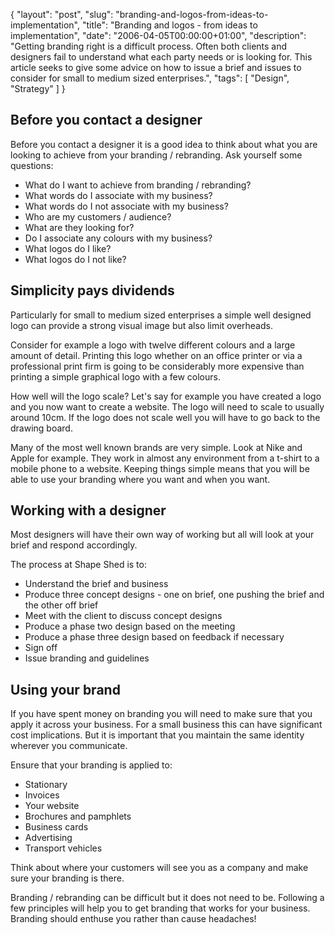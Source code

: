 {
  "layout": "post",
  "slug": "branding-and-logos-from-ideas-to-implementation",
  "title": "Branding and logos - from ideas to implementation",
  "date": "2006-04-05T00:00:00+01:00",
  "description": "Getting branding right is a difficult process. Often both clients and designers fail to understand what each party needs or is looking for. This article seeks to give some advice on how to issue a brief and issues to consider for small to medium sized enterprises.",
  "tags": [
    "Design",
    "Strategy"
  ]
}

## Before you contact a designer

Before you contact a designer it is a good idea to think about what you are looking to achieve from your branding / rebranding. Ask yourself some questions:

*   What do I want to achieve from branding / rebranding?
*   What words do I associate with my business?
*   What words do I not associate with my business?
*   Who are my customers / audience?
*   What are they looking for?
*   Do I associate any colours with my business?
*   What logos do I like?
*   What logos do I not like?

## Simplicity pays dividends

Particularly for small to medium sized enterprises a simple well designed logo can provide a strong visual image but also limit overheads.

Consider for example a logo with twelve different colours and a large amount of detail. Printing this logo whether on an office printer or via a professional print firm is going to be considerably more expensive than printing a simple graphical logo with a few colours. 

How well will the logo scale? Let's say for example you have created a logo and you now want to create a website. The logo will need to scale to usually around 10cm. If the logo does not scale well you will have to go back to the drawing board.

Many of the most well known brands are very simple. Look at Nike and Apple for example. They work in almost any environment from a t-shirt to a mobile phone to a website. Keeping things simple means that you will be able to use your branding where you want and when you want.

## Working with a designer

Most designers will have their own way of working but all will look at your brief and respond accordingly. 

The process at Shape Shed is to:

*   Understand the brief and business
*   Produce three concept designs - one on brief, one pushing the brief and the other off brief
*   Meet with the client to discuss concept designs
*   Produce a phase two design based on the meeting
*   Produce a phase three design based on feedback if necessary
*   Sign off
*   Issue branding and guidelines

## Using your brand

If you have spent money on branding you will need to make sure that you apply it across your business. For a small business this can have significant cost implications. But it is important that you maintain the same identity wherever you communicate.

Ensure that your branding is applied to:

*   Stationary
*   Invoices
*   Your website
*   Brochures and pamphlets
*   Business cards
*   Advertising
*   Transport vehicles

Think about where your customers will see you as a company and make sure your branding is there.

Branding / rebranding can be difficult but it does not need to be. Following a few principles will help you to get branding that works for your business. Branding should enthuse you rather than cause headaches!

